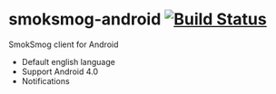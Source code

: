 smoksmog-android [![Build Status](https://travis-ci.org/SmokSmog/smoksmog-android.svg?branch=develop)](https://travis-ci.org/SmokSmog/smoksmog-android)
================

SmokSmog client for Android

* Default english language
* Support Android 4.0
* Notifications